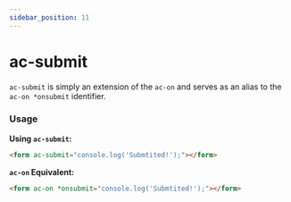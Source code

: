 ```yaml
---
sidebar_position: 11
---
```


# ac-submit

`ac-submit` is simply an extension of the `ac-on` and serves as an alias to the `ac-on *onsubmit` identifier. 

### Usage

**Using `ac-submit`:**

```html
<form ac-submit="console.log('Submtited!');"></form>
```

**`ac-on` Equivalent:**

```html
<form ac-on *onsubmit="console.log('Submtited!');"></form>
```